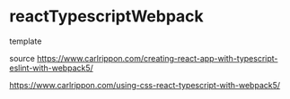 # reactTypescriptWebpack
template

source
https://www.carlrippon.com/creating-react-app-with-typescript-eslint-with-webpack5/

https://www.carlrippon.com/using-css-react-typescript-with-webpack5/

